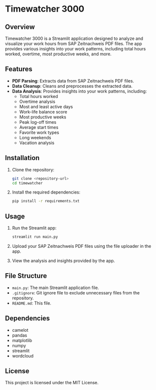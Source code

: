 # Timewatcher 3000

## Overview

Timewatcher 3000 is a Streamlit application designed to analyze and visualize your work hours from SAP Zeitnachweis PDF files. The app provides various insights into your work patterns, including total hours worked, overtime, most productive weeks, and more.

## Features

- **PDF Parsing**: Extracts data from SAP Zeitnachweis PDF files.
- **Data Cleanup**: Cleans and preprocesses the extracted data.
- **Data Analysis**: Provides insights into your work patterns, including:
  - Total hours worked
  - Overtime analysis
  - Most and least active days
  - Work-life balance score
  - Most productive weeks
  - Peak log-off times
  - Average start times
  - Favorite work types
  - Long weekends
  - Vacation analysis

## Installation

1. Clone the repository:
    ```sh
    git clone <repository-url>
    cd timewatcher
    ```

2. Install the required dependencies:
    ```sh
    pip install -r requirements.txt
    ```

## Usage

1. Run the Streamlit app:
    ```sh
    streamlit run main.py
    ```

2. Upload your SAP Zeitnachweis PDF files using the file uploader in the app.

3. View the analysis and insights provided by the app.

## File Structure

- `main.py`: The main Streamlit application file.
- `.gitignore`: Git ignore file to exclude unnecessary files from the repository.
- `README.md`: This file.

## Dependencies

- camelot
- pandas
- matplotlib
- numpy
- streamlit
- wordcloud

## License

This project is licensed under the MIT License.